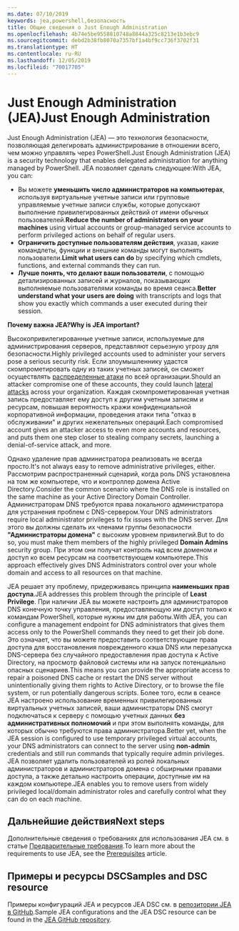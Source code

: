 ```yaml
---
ms.date: 07/10/2019
keywords: jea,powershell,безопасность
title: Общие сведения о Just Enough Administration
ms.openlocfilehash: 4b74e5be9558810748a8844a325c8213e1b3ebc9
ms.sourcegitcommit: debd2b38fb8070a7357bf1a4bf9cc736f3702f31
ms.translationtype: HT
ms.contentlocale: ru-RU
ms.lasthandoff: 12/05/2019
ms.locfileid: "70017705"
---
```

# <a name="just-enough-administration"></a><span data-ttu-id="16f33-103">Just Enough Administration (JEA)</span><span class="sxs-lookup"><span data-stu-id="16f33-103">Just Enough Administration</span></span>

<span data-ttu-id="16f33-104">Just Enough Administration (JEA) — это технология безопасности, позволяющая делегировать администрирование в отношении всего, чем можно управлять через PowerShell.</span><span class="sxs-lookup"><span data-stu-id="16f33-104">Just Enough Administration (JEA) is a security technology that enables delegated administration for anything managed by PowerShell.</span></span> <span data-ttu-id="16f33-105">JEA позволяет сделать следующее:</span><span class="sxs-lookup"><span data-stu-id="16f33-105">With JEA, you can:</span></span>

- <span data-ttu-id="16f33-106">Вы можете **уменьшить число администраторов на компьютерах**, используя виртуальные учетные записи или групповые управляемые учетные записи службы, которые допускают выполнение привилегированных действий от имени обычных пользователей.</span><span class="sxs-lookup"><span data-stu-id="16f33-106">**Reduce the number of administrators on your machines** using virtual accounts or group-managed service accounts to perform privileged actions on behalf of regular users.</span></span>
- <span data-ttu-id="16f33-107">**Ограничить доступные пользователям действия**, указав, какие командлеты, функции и внешние команды могут выполнять пользователи.</span><span class="sxs-lookup"><span data-stu-id="16f33-107">**Limit what users can do** by specifying which cmdlets, functions, and external commands they can run.</span></span>
- <span data-ttu-id="16f33-108">**Лучше понять, что делают ваши пользователи**, с помощью детализированных записей и журналов, показывающих выполняемые пользователями команды во время сеанса.</span><span class="sxs-lookup"><span data-stu-id="16f33-108">**Better understand what your users are doing** with transcripts and logs that show you exactly which commands a user executed during their session.</span></span>

<span data-ttu-id="16f33-109">**Почему важна JEA?**</span><span class="sxs-lookup"><span data-stu-id="16f33-109">**Why is JEA important?**</span></span>

<span data-ttu-id="16f33-110">Высокопривилегированные учетные записи, используемые для администрирования серверов, представляют серьезную угрозу для безопасности.</span><span class="sxs-lookup"><span data-stu-id="16f33-110">Highly privileged accounts used to administer your servers pose a serious security risk.</span></span> <span data-ttu-id="16f33-111">Если злоумышленнику удастся скомпрометировать одну из таких учетных записей, он сможет осуществлять [распределенные атаки](https://aka.ms/pth) по всей организации.</span><span class="sxs-lookup"><span data-stu-id="16f33-111">Should an attacker compromise one of these accounts, they could launch [lateral attacks](https://aka.ms/pth) across your organization.</span></span> <span data-ttu-id="16f33-112">Каждая скомпрометированная учетная запись предоставляет ему доступ к другим учетным записям и ресурсам, повышая вероятность кражи конфиденциальной корпоративной информации, проведения атаки типа "отказ в обслуживании" и других нежелательных операций.</span><span class="sxs-lookup"><span data-stu-id="16f33-112">Each compromised account gives an attacker access to even more accounts and resources, and puts them one step closer to stealing company secrets, launching a denial-of-service attack, and more.</span></span>

<span data-ttu-id="16f33-113">Однако удаление прав администратора реализовать не всегда просто.</span><span class="sxs-lookup"><span data-stu-id="16f33-113">It's not always easy to remove administrative privileges, either.</span></span> <span data-ttu-id="16f33-114">Рассмотрим распространенный сценарий, когда роль DNS установлена на том же компьютере, что и контроллер домена Active Directory.</span><span class="sxs-lookup"><span data-stu-id="16f33-114">Consider the common scenario where the DNS role is installed on the same machine as your Active Directory Domain Controller.</span></span> <span data-ttu-id="16f33-115">Администраторам DNS требуются права локального администратора для устранения проблем с DNS-сервером.</span><span class="sxs-lookup"><span data-stu-id="16f33-115">Your DNS administrators require local administrator privileges to fix issues with the DNS server.</span></span> <span data-ttu-id="16f33-116">Для этого вы должны сделать их членами группы безопасности **"Администраторы домена"** с высоким уровнем привилегий.</span><span class="sxs-lookup"><span data-stu-id="16f33-116">But to do so, you must make them members of the highly privileged **Domain Admins** security group.</span></span> <span data-ttu-id="16f33-117">При этом они получат контроль над всем доменом и доступ ко всем ресурсам на соответствующем компьютере.</span><span class="sxs-lookup"><span data-stu-id="16f33-117">This approach effectively gives DNS Administrators control over your whole domain and access to all resources on that machine.</span></span>

<span data-ttu-id="16f33-118">JEA решает эту проблему, придерживаясь принципа **наименьших прав доступа**.</span><span class="sxs-lookup"><span data-stu-id="16f33-118">JEA addresses this problem through the principle of **Least Privilege**.</span></span> <span data-ttu-id="16f33-119">При наличии JEA вы можете настроить для администраторов DNS конечную точку управления, предоставляющую им доступ только к командам PowerShell, которые нужны им для работы.</span><span class="sxs-lookup"><span data-stu-id="16f33-119">With JEA, you can configure a management endpoint for DNS administrators that gives them access only to the PowerShell commands they need to get their job done.</span></span> <span data-ttu-id="16f33-120">Это означает, что вы можете предоставить соответствующие права доступа для восстановления поврежденного кэша DNS или перезапуска DNS-сервера без случайного предоставления прав доступа к Active Directory, на просмотр файловой системы или на запуск потенциально опасных сценариев.</span><span class="sxs-lookup"><span data-stu-id="16f33-120">This means you can provide the appropriate access to repair a poisoned DNS cache or restart the DNS server without unintentionally giving them rights to Active Directory, or to browse the file system, or run potentially dangerous scripts.</span></span> <span data-ttu-id="16f33-121">Более того, если в сеансе JEA настроено использование временных привилегированных виртуальных учетных записей, ваши администраторы DNS смогут подключаться к серверу с помощью учетных данных **без административных полномочий** и при этом выполнять команды, для которых обычно требуются права администратора.</span><span class="sxs-lookup"><span data-stu-id="16f33-121">Better yet, when the JEA session is configured to use temporary privileged virtual accounts, your DNS administrators can connect to the server using **non-admin** credentials and still run commands that typically require admin privileges.</span></span> <span data-ttu-id="16f33-122">JEA позволяет удалить пользователей из ролей локальных администраторов и администраторов домена с обширными правами доступа, а также детально настроить операции, доступные им на каждом компьютере.</span><span class="sxs-lookup"><span data-stu-id="16f33-122">JEA enables you to remove users from widely privileged local/domain administrator roles and carefully control what they can do on each machine.</span></span>

## <a name="next-steps"></a><span data-ttu-id="16f33-123">Дальнейшие действия</span><span class="sxs-lookup"><span data-stu-id="16f33-123">Next steps</span></span>

<span data-ttu-id="16f33-124">Дополнительные сведения о требованиях для использования JEA см. в статье [Предварительные требования](prerequisites.md).</span><span class="sxs-lookup"><span data-stu-id="16f33-124">To learn more about the requirements to use JEA, see the [Prerequisites](prerequisites.md) article.</span></span>

## <a name="samples-and-dsc-resource"></a><span data-ttu-id="16f33-125">Примеры и ресурсы DSC</span><span class="sxs-lookup"><span data-stu-id="16f33-125">Samples and DSC resource</span></span>

<span data-ttu-id="16f33-126">Примеры конфигураций JEA и ресурсов JEA DSC см. в [репозитории JEA в GitHub](https://github.com/PowerShell/JEA).</span><span class="sxs-lookup"><span data-stu-id="16f33-126">Sample JEA configurations and the JEA DSC resource can be found in the [JEA GitHub repository](https://github.com/PowerShell/JEA).</span></span>
